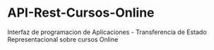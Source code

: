 # API-Rest-Cursos-Online
Interfaz de programacion de Aplicaciones - Transferencia de Estado Representacional sobre cursos Online
